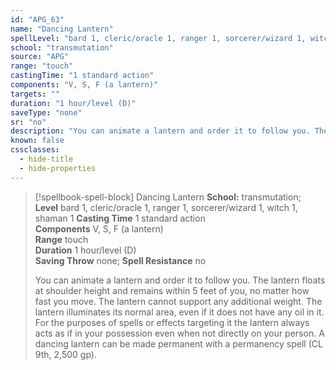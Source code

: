 ```yaml
---
id: "APG_63"
name: "Dancing Lantern"
spellLevel: "bard 1, cleric/oracle 1, ranger 1, sorcerer/wizard 1, witch 1, shaman 1"
school: "transmutation"
source: "APG"
range: "touch"
castingTime: "1 standard action"
components: "V, S, F (a lantern)"
targets: ""
duration: "1 hour/level (D)"
saveType: "none"
sr: "no"
description: "You can animate a lantern and order it to follow you. The lantern floats at shoulder height and remains within 5 feet of you, no matter how fast you move. The lantern cannot support any additional weight. The lantern illuminates its normal area, even if it does not have any oil in it. For the purposes of spells or effects targeting it the lantern always acts as if in your possession even when not directly on your person. A dancing lantern can be made permanent with a permanency spell (CL 9th, 2,500 gp)."
known: false
cssclasses:
  - hide-title
  - hide-properties
---
```


> [!spellbook-spell-block] Dancing Lantern
> **School:** transmutation; **Level** bard 1, cleric/oracle 1, ranger 1, sorcerer/wizard 1, witch 1, shaman 1
> **Casting Time** 1 standard action  
> **Components** V, S, F (a lantern)  
> **Range** touch  
> **Duration** 1 hour/level (D)  
> **Saving Throw** none; **Spell Resistance** no
> 
> You can animate a lantern and order it to follow you. The lantern floats at shoulder height and remains within 5 feet of you, no matter how fast you move. The lantern cannot support any additional weight. The lantern illuminates its normal area, even if it does not have any oil in it. For the purposes of spells or effects targeting it the lantern always acts as if in your possession even when not directly on your person. A dancing lantern can be made permanent with a permanency spell (CL 9th, 2,500 gp).
